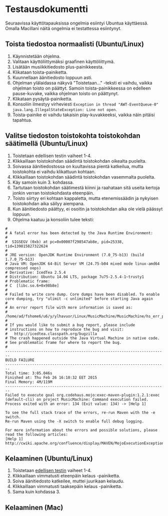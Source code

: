 # Testausdokumentti
Seuraavissa käyttötapauksissa ongelmia esiintyi Ubuntua käyttäessä. Omalla Macillani näitä ongelmia ei testattessa esiintynyt.

## Toista tiedostoa normaalisti (Ubuntu/Linux)
1. Käynnistetään ohjelma.
2. Valitaan käyttöliittymäksi graafinen käyttöliittymä.
3. Lisätään musiikkitiedosto plus-painikkeesta.
4. Klikataan toista-painiketta.
5. Kuunnellaan äänitiedosto loppuun asti.
6. Ohjelman ylälaidassa näkyvä "Toistetaan..." -teksti ei vaihdu, vaikka ohjelman toisto on päättyt. Samoin toista-painikkeessa on edelleen pause-kuvake, vaikka ohjelman toisto on päättynyt.
7. Klikataan pysäytä-painiketta.
8. Konsoliin ilmestyy virheviesti ```Exception in thread "AWT-EventQueue-0" java.lang.IllegalStateException: Line not open```.
9. Toista-painike ei vaihdu takaisin play-kuvakkeeksi, vaikka näin pitäisi tapahtua.



## Valitse tiedoston toistokohta toistokohdan säätimellä (Ubuntu/Linux)
1. Toistetaan edellisen testin vaiheet 1-4.
2. Klikkaillaan toistokohdan säädintä toistokohdan oikealta puolelta.
3. Soivassa äänitiedostossa on kuultavissa pientä katkeilua, mutta toistokohta ei vaihdu klikattuun kohtaan.
4. Klikkaillaan toistokohdan säädintä toistokohdan vasemmalta puolelta.
5. Käy samoin kuin 3. kohdassa.
6. Tartutaan toistokohdan säätimestä kiinni ja raahataan sitä useita kertoja jonkin verran toistokohdasta eteenpäin.
7. Toisto siirtyy eri kohtaan kappaletta, mutta etenemissäädin ja nykyisen toistokohdan aika säilyy aiempana.
8. Kun äänitiedosto päättyy, ei osoitin ja toistokohdan aika ole vielä päässyt loppuun.
9. Ohjelma kaatuu ja konsoliin tulee teksti:

```
#
# A fatal error has been detected by the Java Runtime Environment:
#
#  SIGSEGV (0xb) at pc=0x00007f298547ab8e, pid=25338, tid=139815827322624
#
# JRE version: OpenJDK Runtime Environment (7.0_75-b13) (build 1.7.0_75-b13)
# Java VM: OpenJDK 64-Bit Server VM (24.75-b04 mixed mode linux-amd64 compressed oops)
# Derivative: IcedTea 2.5.4
# Distribution: Ubuntu 14.04 LTS, package 7u75-2.5.4-1~trusty1
# Problematic frame:
# C  [libc.so.6+0x98b8e]
#
# Failed to write core dump. Core dumps have been disabled. To enable core dumping, try "ulimit -c unlimited" before starting Java again
#
# An error report file with more information is saved as:
# /home/ad/fshome6/u6/y/ylhavuor/Linux/MusicMachine/MusicMachine/hs_err_pid25338.log
#
# If you would like to submit a bug report, please include
# instructions on how to reproduce the bug and visit:
#   http://icedtea.classpath.org/bugzilla
# The crash happened outside the Java Virtual Machine in native code.
# See problematic frame for where to report the bug.
#
------------------------------------------------------------------------
BUILD FAILURE
------------------------------------------------------------------------
Total time: 3:05.046s
Finished at: Thu Feb 26 16:10:32 EET 2015
Final Memory: 4M/119M
------------------------------------------------------------------------
Failed to execute goal org.codehaus.mojo:exec-maven-plugin:1.2.1:exec (default-cli) on project MusicMachine: Command execution failed. Process exited with an error: 134 (Exit value: 134) -> [Help 1]

To see the full stack trace of the errors, re-run Maven with the -e switch.
Re-run Maven using the -X switch to enable full debug logging.

For more information about the errors and possible solutions, please read the following articles:
[Help 1] http://cwiki.apache.org/confluence/display/MAVEN/MojoExecutionException
```

## Kelaaminen (Ubuntu/Linux)
1. Toistetaan [edellisen testin](#valitse-tiedoston-toistokohta-toistokohdan-säätimellä-Ubuntu-Linux) vaiheet 1-4.
2. Klikkaillaan vimmatusti eteenpäin kelaus -painiketta.
3. Soiva äänitiedosto katkeilee, muttei juurikaan kelaudu.
4. Klikkaillaan vimmatusti taaksepäin kelaus -painiketta.
5. Sama kuin kohdassa 3.

## Kelaaminen (Mac)

